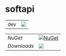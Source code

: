 # softapi

| | |
|-|-|
| dev | [![](https://img.shields.io/github/workflow/status/automation-solutions-set/softapi/Build%20and%20deploy)](https://github.com/automation-solutions-set/softapi/actions?query=workflow%3A%22Build+and+deploy%22) |

| | |
|-|-|
|*NuGet*|[![NuGet](https://img.shields.io/nuget/v/SoftAPIClient.svg)](https://www.nuget.org/packages/SoftAPIClient/)|
| *Downloads* | ![](https://img.shields.io/nuget/dt/SoftAPIClient) |